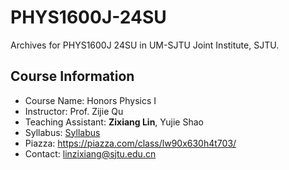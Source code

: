 # PHYS1600J-24SU
Archives for PHYS1600J 24SU in UM-SJTU Joint Institute, SJTU.

## Course Information
- Course Name: Honors Physics I
- Instructor: Prof. Zijie Qu
- Teaching Assistant: <strong>Zixiang Lin</strong>, Yujie Shao
- Syllabus: [Syllabus](https://github.com/zixianglin04/PHYS1600-24SU/blob/main/Syllabus%20for%20Honor%20Physics%20I.pdf)
- Piazza: https://piazza.com/class/lw90x630h4t703/
- Contact: linzixiang@sjtu.edu.cn
